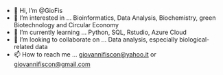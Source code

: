 - 👋 Hi, I’m @GioFis
- 👀 I’m interested in ... Bioinformatics, Data Analysis, Biochemistry, green Biotechnology and Circular Economy
- 🌱 I’m currently learning ... Python, SQL, Rstudio, Azure Cloud 
- 💞️ I’m looking to collaborate on ... Data analysis, especially biological-related data 
- 📫 How to reach me ... giovannifiscon@yahoo.it or giovannifiscon@gmail.com

<!---
GioFis/GioFis is a ✨ special ✨ repository because its `README.md` (this file) appears on your GitHub profile.
You can click the Preview link to take a look at your changes.
--->

